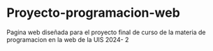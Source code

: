 # Proyecto-programacion-web
Pagina web diseñada para el proyecto final de curso de la materia de programacion en la web de la UIS 2024- 2
